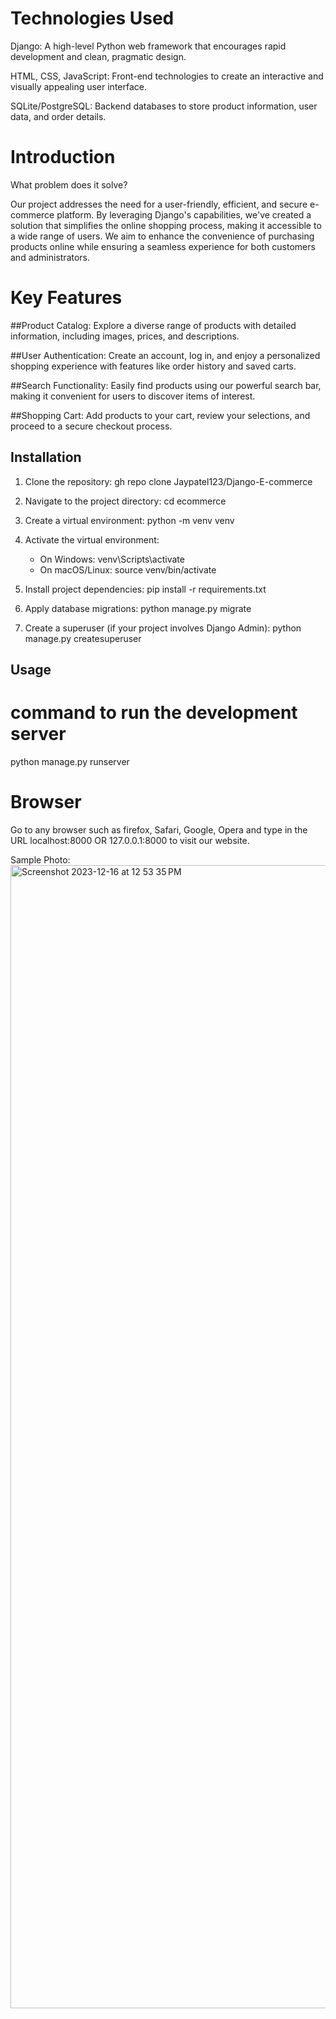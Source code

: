 # Technologies Used
Django: A high-level Python web framework that encourages rapid development and clean, pragmatic design.

HTML, CSS, JavaScript: Front-end technologies to create an interactive and visually appealing user interface.

SQLite/PostgreSQL: Backend databases to store product information, user data, and order details.

# Introduction

What problem does it solve?

Our project addresses the need for a user-friendly, efficient, and secure e-commerce platform. By leveraging Django's capabilities, we've created a solution that simplifies the online shopping process, making it accessible to a wide range of users. We aim to enhance the convenience of purchasing products online while ensuring a seamless experience for both customers and administrators.

# Key Features
##Product Catalog: Explore a diverse range of products with detailed information, including images, prices, and descriptions.

##User Authentication: Create an account, log in, and enjoy a personalized shopping experience with features like order history and saved carts.

##Search Functionality: Easily find products using our powerful search bar, making it convenient for users to discover items of interest.

##Shopping Cart: Add products to your cart, review your selections, and proceed to a secure checkout process.

## Installation
1. Clone the repository: gh repo clone Jaypatel123/Django-E-commerce

2. Navigate to the project directory: cd ecommerce

3. Create a virtual environment: python -m venv venv

4. Activate the virtual environment:
    - On Windows: venv\Scripts\activate 
    - On macOS/Linux: source venv/bin/activate

5. Install project dependencies: pip install -r requirements.txt

6. Apply database migrations: python manage.py migrate

7. Create a superuser (if your project involves Django Admin): python manage.py createsuperuser

## Usage

# command to run the development server
python manage.py runserver

# Browser
Go to any browser such as firefox, Safari, Google, Opera and type in the URL localhost:8000 OR 127.0.0.1:8000 to visit our website.

Sample Photo:
<img width="1829" alt="Screenshot 2023-12-16 at 12 53 35 PM" src="https://github.com/Jaypatel123/Django-E-commerce/assets/22102643/6ae2a17f-de1d-4d41-a3d5-d832e1aa16f5">

